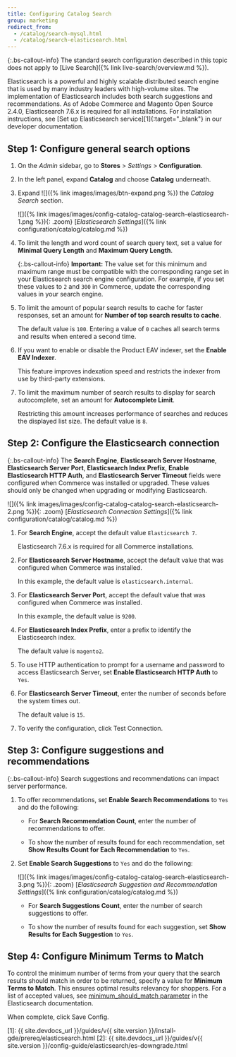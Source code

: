 ```yaml
---
title: Configuring Catalog Search
group: marketing
redirect_from:
  - /catalog/search-mysql.html
  - /catalog/search-elasticsearch.html
---
```


{:.bs-callout-info}
The standard search configuration described in this topic does not apply to [Live Search]({% link live-search/overview.md %}).

Elasticsearch is a powerful and highly scalable distributed search engine that is used by many industry leaders with high-volume sites. The implementation of Elasticsearch includes both search suggestions and recommendations. As of Adobe Commerce and Magento Open Source 2.4.0, Elasticsearch 7.6.x is required for all installations. For installation instructions, see [Set up Elasticsearch service][1]{:target="_blank"} in our developer documentation.

## Step 1: Configure general search options

1. On the _Admin_ sidebar, go to **Stores** > _Settings_ > **Configuration**.

1. In the left panel, expand **Catalog** and choose **Catalog** underneath.

1. Expand ![]({% link images/images/btn-expand.png %}) the _Catalog Search_ section.

   ![]({% link images/images/config-catalog-catalog-search-elasticsearch-1.png %}){: .zoom}
   [_Elasticsearch Settings_]({% link configuration/catalog/catalog.md %})

1. To limit the length and word count of search query text, set a value for **Minimal Query Length** and **Maximum Query Length**.

   {:.bs-callout-info}
   **Important:** The value set for this minimum and maximum range must be compatible with the corresponding range set in your Elasticsearch search engine configuration. For example, if you set these values to `2` and `300` in Commerce, update the corresponding values in your search engine.

1. To limit the amount of popular search results to cache for faster responses, set an amount for **Number of top search results to cache**.

   The default value is `100`. Entering a value of `0` caches all search terms and results when entered a second time.

1. If you want to enable or disable the Product EAV indexer, set the **Enable EAV Indexer**.

   This feature improves indexation speed and restricts the indexer from use by third-party extensions.

1. To limit the maximum number of search results to display for search autocomplete, set an amount for **Autocomplete Limit**.

   Restricting this amount increases performance of searches and reduces the displayed list size. The default value is `8`.

## Step 2: Configure the Elasticsearch connection

{:.bs-callout-info}
The **Search Engine**, **Elasticsearch Server Hostname**, **Elasticsearch Server Port**, **Elasticsearch Index Prefix**, **Enable Elasticsearch HTTP Auth**, and **Elasticsearch Server Timeout** fields were configured when Commerce was installed or upgraded. These values should only be changed when upgrading or modifying Elasticsearch.

![]({% link images/images/config-catalog-catalog-search-elasticsearch-2.png %}){: .zoom}
[_Elasticsearch Connection Settings_]({% link configuration/catalog/catalog.md %})

1. For **Search Engine**, accept the default value `Elasticsearch 7`.

   Elasticsearch 7.6.x is required for all Commerce installations.

1. For **Elasticsearch Server Hostname**, accept the default value that was configured when Commerce was installed.

   In this example, the default value is `elasticsearch.internal`.

1. For **Elasticsearch Server Port**, accept the default value that was configured when Commerce was installed.

   In this example, the default value is `9200`.

1. For **Elasticsearch Index Prefix**, enter a prefix to identify the Elasticsearch index.

   The default value is `magento2`.

1. To use HTTP authentication to prompt for a username and password to access Elasticsearch Server, set **Enable Elasticsearch HTTP Auth** to `Yes`.

1. For **Elasticsearch Server Timeout**, enter the number of seconds before the system times out.

   The default value is `15`.

1. To verify the configuration, click <span class="btn">Test Connection</span>.

## Step 3: Configure suggestions and recommendations

{:.bs-callout-info}
Search suggestions and recommendations can impact server performance.

1. To offer recommendations, set **Enable Search Recommendations** to `Yes` and do the following:

   - For **Search Recommendation Count**, enter the number of recommendations to offer.

   - To show the number of results found for each recommendation, set **Show Results Count for Each Recommendation** to `Yes`.

1. Set **Enable Search Suggestions** to `Yes` and do the following:

   ![]({% link images/images/config-catalog-catalog-search-elasticsearch-3.png %}){: .zoom}
   [_Elasticsearch Suggestion and Recommendation Settings_]({% link configuration/catalog/catalog.md %})

   - For **Search Suggestions Count**, enter the number of search suggestions to offer.

   - To show the number of results found for each suggestion, set **Show Results for Each Suggestion** to `Yes`.

## Step 4: Configure Minimum Terms to Match

To control the minimum number of terms from your query that the search results should match in order to be returned, specify a value for **Minimum Terms to Match**. This ensures optimal results relevancy for shoppers. For a list of accepted values, see  [minimum_should_match parameter](https://www.elastic.co/guide/en/elasticsearch/reference/current/query-dsl-minimum-should-match.html) in the Elasticsearch documentation.

When complete, click <span class="btn">Save Config</span>.

[1]: {{ site.devdocs_url }}/guides/v{{ site.version }}/install-gde/prereq/elasticsearch.html
[2]: {{ site.devdocs_url }}/guides/v{{ site.version }}/config-guide/elasticsearch/es-downgrade.html
